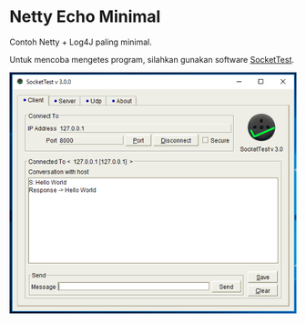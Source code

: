 # Netty Echo Minimal
Contoh Netty + Log4J paling minimal.

Untuk mencoba mengetes program, silahkan gunakan software [SocketTest](https://sourceforge.net/projects/sockettest/).

![Socket Test](/Capture.PNG)
